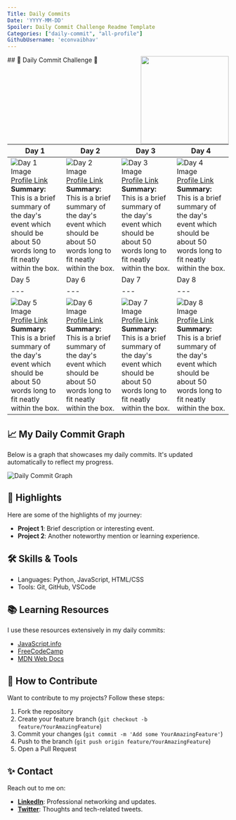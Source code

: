 ```yaml
---
Title: Daily Commits
Date: 'YYYY-MM-DD'
Spoiler: Daily Commit Challenge Readme Template
Categories: ["daily-commit", "all-profile"]
GithubUsername: 'econvaibhav'
---
```


<img align='right' src='' width='200"'>
## 🚀 Daily Commit Challenge 🚀


| Day 1 | Day 2 | Day 3 | Day 4 |
|---|---|---|---|
| ![Day 1 Image](https://example.com/day1image.jpg) [Profile Link](https://example.com) **Summary:** This is a brief summary of the day's event which should be about 50 words long to fit neatly within the box. | ![Day 2 Image](https://example.com/day2image.jpg) [Profile Link](https://example.com) **Summary:** This is a brief summary of the day's event which should be about 50 words long to fit neatly within the box. | ![Day 3 Image](https://example.com/day3image.jpg) [Profile Link](https://example.com) **Summary:** This is a brief summary of the day's event which should be about 50 words long to fit neatly within the box. | ![Day 4 Image](https://example.com/day4image.jpg) [Profile Link](https://example.com) **Summary:** This is a brief summary of the day's event which should be about 50 words long to fit neatly within the box. |
| Day 5 | Day 6 | Day 7 | Day 8 |
|---|---|---|---|
| ![Day 5 Image](https://example.com/day5image.jpg) [Profile Link](https://example.com) **Summary:** This is a brief summary of the day's event which should be about 50 words long to fit neatly within the box. | ![Day 6 Image](https://example.com/day6image.jpg) [Profile Link](https://example.com) **Summary:** This is a brief summary of the day's event which should be about 50 words long to fit neatly within the box. | ![Day 7 Image](https://example.com/day7image.jpg) [Profile Link](https://example.com) **Summary:** This is a brief summary of the day's event which should be about 50 words long to fit neatly within the box. | ![Day 8 Image](https://example.com/day8image.jpg) [Profile Link](https://example.com) **Summary:** This is a brief summary of the day's event which should be about 50 words long to fit neatly within the box. |


## 📈 My Daily Commit Graph

Below is a graph that showcases my daily commits. It's updated automatically to reflect my progress.

![Daily Commit Graph](https://user-images.githubusercontent.com/pathToGeneratedGraph.png)

## 🌟 Highlights

Here are some of the highlights of my journey:
- **Project 1**: Brief description or interesting event.
- **Project 2**: Another noteworthy mention or learning experience.

## 🛠 Skills & Tools

- Languages: Python, JavaScript, HTML/CSS
- Tools: Git, GitHub, VSCode

## 📚 Learning Resources

I use these resources extensively in my daily commits:
- [JavaScript.info](https://javascript.info/)
- [FreeCodeCamp](https://www.freecodecamp.org/)
- [MDN Web Docs](https://developer.mozilla.org/)

## 🤝 How to Contribute

Want to contribute to my projects? Follow these steps:
1. Fork the repository
2. Create your feature branch (`git checkout -b feature/YourAmazingFeature`)
3. Commit your changes (`git commit -m 'Add some YourAmazingFeature'`)
4. Push to the branch (`git push origin feature/YourAmazingFeature`)
5. Open a Pull Request

## ✨ Contact

Reach out to me on:
- **[LinkedIn](https://www.linkedin.com/in/yourusername/)**: Professional networking and updates.
- **[Twitter](https://twitter.com/yourusername)**: Thoughts and tech-related tweets.

